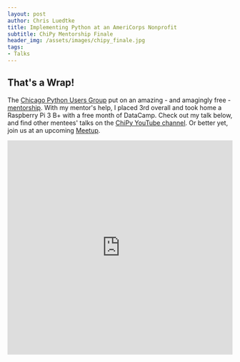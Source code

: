 ```yaml
---
layout: post
author: Chris Luedtke
title: Implementing Python at an AmeriCorps Nonprofit
subtitle: ChiPy Mentorship Finale
header_img: /assets/images/chipy_finale.jpg
tags:
- Talks
---
```


## That's a Wrap!

The [Chicago Python Users Group](https://www.chipy.org/) put on an amazing - and amagingly free - [mentorship](https://chipymentor.org/). With my mentor's help, I placed 3rd overall and took home a Raspberry Pi 3 B+ with a free month of DataCamp. Check out my talk below, and find other mentees' talks on the [ChiPy YouTube channel](https://www.youtube.com/channel/UCT372EAC1orBOSUd2fsA8WA/videos). Or better yet, join us at an upcoming [Meetup](https://www.meetup.com/_ChiPy_/).

<iframe width="100%" height="480" src="https://www.youtube.com/embed/NNjPzTF3Zps" frameborder="0" allow="accelerometer; autoplay; encrypted-media; gyroscope; picture-in-picture" allowfullscreen></iframe>
